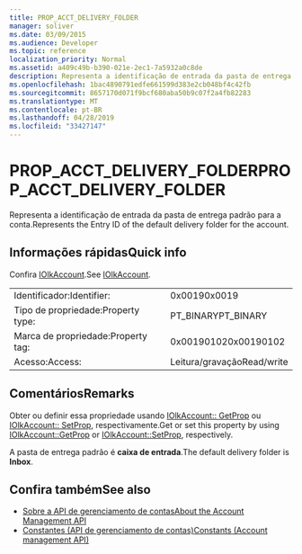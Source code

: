```yaml
---
title: PROP_ACCT_DELIVERY_FOLDER
manager: soliver
ms.date: 03/09/2015
ms.audience: Developer
ms.topic: reference
localization_priority: Normal
ms.assetid: a409c49b-b390-021e-2ec1-7a5932a0c8de
description: Representa a identificação de entrada da pasta de entrega padrão para a conta.
ms.openlocfilehash: 1bac4890791edfe661599d383e2cb048bf4c42fb
ms.sourcegitcommit: 8657170d071f9bcf680aba50b9c07f2a4fb82283
ms.translationtype: MT
ms.contentlocale: pt-BR
ms.lasthandoff: 04/28/2019
ms.locfileid: "33427147"
---
```

# <a name="propacctdeliveryfolder"></a><span data-ttu-id="0a0ff-103">PROP_ACCT_DELIVERY_FOLDER</span><span class="sxs-lookup"><span data-stu-id="0a0ff-103">PROP_ACCT_DELIVERY_FOLDER</span></span>

<span data-ttu-id="0a0ff-104">Representa a identificação de entrada da pasta de entrega padrão para a conta.</span><span class="sxs-lookup"><span data-stu-id="0a0ff-104">Represents the Entry ID of the default delivery folder for the account.</span></span>
  
## <a name="quick-info"></a><span data-ttu-id="0a0ff-105">Informações rápidas</span><span class="sxs-lookup"><span data-stu-id="0a0ff-105">Quick info</span></span>

<span data-ttu-id="0a0ff-106">Confira [IOlkAccount](iolkaccount.md).</span><span class="sxs-lookup"><span data-stu-id="0a0ff-106">See [IOlkAccount](iolkaccount.md).</span></span>
  
|||
|:-----|:-----|
|<span data-ttu-id="0a0ff-107">Identificador:</span><span class="sxs-lookup"><span data-stu-id="0a0ff-107">Identifier:</span></span>  <br/> |<span data-ttu-id="0a0ff-108">0x0019</span><span class="sxs-lookup"><span data-stu-id="0a0ff-108">0x0019</span></span>  <br/> |
|<span data-ttu-id="0a0ff-109">Tipo de propriedade:</span><span class="sxs-lookup"><span data-stu-id="0a0ff-109">Property type:</span></span>  <br/> |<span data-ttu-id="0a0ff-110">PT_BINARY</span><span class="sxs-lookup"><span data-stu-id="0a0ff-110">PT_BINARY</span></span>  <br/> |
|<span data-ttu-id="0a0ff-111">Marca de propriedade:</span><span class="sxs-lookup"><span data-stu-id="0a0ff-111">Property tag:</span></span>  <br/> |<span data-ttu-id="0a0ff-112">0x00190102</span><span class="sxs-lookup"><span data-stu-id="0a0ff-112">0x00190102</span></span>  <br/> |
|<span data-ttu-id="0a0ff-113">Acesso:</span><span class="sxs-lookup"><span data-stu-id="0a0ff-113">Access:</span></span>  <br/> |<span data-ttu-id="0a0ff-114">Leitura/gravação</span><span class="sxs-lookup"><span data-stu-id="0a0ff-114">Read/write</span></span>  <br/> |
   
## <a name="remarks"></a><span data-ttu-id="0a0ff-115">Comentários</span><span class="sxs-lookup"><span data-stu-id="0a0ff-115">Remarks</span></span>

<span data-ttu-id="0a0ff-116">Obter ou definir essa propriedade usando [IOlkAccount:: GetProp](iolkaccount-getprop.md) ou [IOlkAccount:: SetProp](iolkaccount-setprop.md), respectivamente.</span><span class="sxs-lookup"><span data-stu-id="0a0ff-116">Get or set this property by using [IOlkAccount::GetProp](iolkaccount-getprop.md) or [IOlkAccount::SetProp](iolkaccount-setprop.md), respectively.</span></span>
  
<span data-ttu-id="0a0ff-117">A pasta de entrega padrão é **caixa de entrada**.</span><span class="sxs-lookup"><span data-stu-id="0a0ff-117">The default delivery folder is **Inbox**.</span></span>
  
## <a name="see-also"></a><span data-ttu-id="0a0ff-118">Confira também</span><span class="sxs-lookup"><span data-stu-id="0a0ff-118">See also</span></span>

- [<span data-ttu-id="0a0ff-119">Sobre a API de gerenciamento de contas</span><span class="sxs-lookup"><span data-stu-id="0a0ff-119">About the Account Management API</span></span>](about-the-account-management-api.md)  
- [<span data-ttu-id="0a0ff-120">Constantes (API de gerenciamento de contas)</span><span class="sxs-lookup"><span data-stu-id="0a0ff-120">Constants (Account management API)</span></span>](constants-account-management-api.md)

